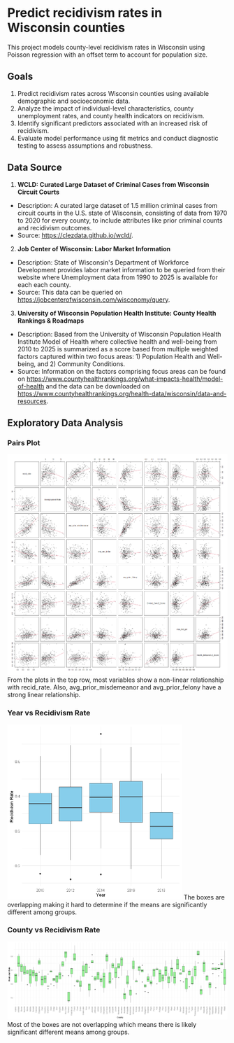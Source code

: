 # Predict recidivism rates in Wisconsin counties
This project models county-level recidivism rates in Wisconsin using Poisson regression with an offset term to account for population size.

## Goals
1. Predict recidivism rates across Wisconsin counties using available demographic and socioeconomic data.
2. Analyze the impact of individual-level characteristics, county unemployment rates, and county health indicators on recidivism.
3. Identify significant predictors associated with an increased risk of recidivism.
4. Evaluate model performance using fit metrics and conduct diagnostic testing to assess assumptions and robustness.

## Data Source
1. **WCLD: Curated Large Dataset of Criminal Cases from Wisconsin Circuit Courts**
- Description: A curated large dataset of 1.5 million criminal cases from circuit courts in the U.S. state of Wisconsin, consisting of data from 1970 to 2020 for every county, to include attributes like prior criminal counts and recidivism outcomes.
- Source: https://clezdata.github.io/wcld/.

2. **Job Center of Wisconsin: Labor Market Information**
- Description: State of Wisconsin's Department of Workforce Development provides labor market information to be queried from their website where Unemployment data from 1990 to 2025 is available for each each county.
- Source: This data can be queried on https://jobcenterofwisconsin.com/wisconomy/query.

3. **University of Wisconsin Population Health Institute: County Health Rankings & Roadmaps**
- Description: Based from the University of Wisconsin Population Health Institute Model of Health where collective health and well-being from 2010 to 2025 is summarized as a score based from multiple weighted factors captured within two focus areas: 1) Population Health and Well-being, and 2) Community Conditions.
- Source: Information on the factors comprising focus areas can be found on https://www.countyhealthrankings.org/what-impacts-health/model-of-health and the data can be downloaded on https://www.countyhealthrankings.org/health-data/wisconsin/data-and-resources.

## Exploratory Data Analysis

### Pairs Plot
![pairs_plot](images/pairs_plot.png)
From the plots in the top row, most variables show a non-linear relationship with recid_rate. Also, avg_prior_misdemeanor and avg_prior_felony have a strong linear relationship.

### Year vs Recidivism Rate
<img src="images/boxplot_year.png" alt="year_boxplot" width="400">
The boxes are overlapping making it hard to determine if the means are significantly different among groups.

### County vs Recidivism Rate
![county_boxplot](images/boxplot_county.png)
Most of the boxes are not overlapping which means there is likely significant different means among groups.
